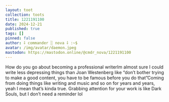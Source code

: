 ```yaml
---
layout: toot
collection: toots
title: 1221191100
date: 2024-12-21
published: true
tags: []
pinned: false
author: ⸸ commander ░ nova ⸸ :~$
avatar: /img/avatar/daemon.jpeg
mastodon: https://mastodon.online/@cmdr_nova/1221191100
---
```


How do you go about becoming a professional writerIm almost sure I could write less depressing things than Joan Westenberg like “don’t bother trying to make a good content, you have to be famous before you do that”Coming from doing things like writing and music and so on for years and years, yeah I mean that’s kinda true. Grabbing attention for your work is like Dark Souls, but I don’t need a reminder lol

